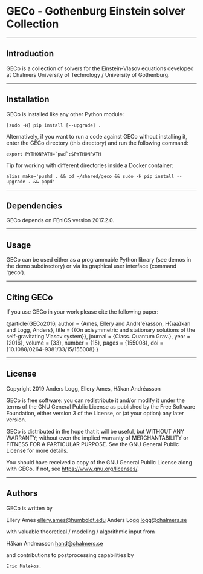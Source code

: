 GECo - Gothenburg Einstein solver Collection
============================================

------------
Introduction
------------

GECo is a collection of solvers for the Einstein-Vlasov equations
developed at Chalmers University of Technology / University of
Gothenburg.

------------
Installation
------------

GECo is installed like any other Python module:

    [sudo -H] pip install [--upgrade] .

Alternatively, if you want to run a code against GECo without
installing it, enter the GECo directory (this directory) and
run the following command:

    export PYTHONPATH=`pwd`:$PYTHONPATH

Tip for working with different directories inside a Docker container:

    alias make='pushd . && cd ~/shared/geco && sudo -H pip install --upgrade . && popd'

------------
Dependencies
------------

GECo depends on FEniCS version 2017.2.0.

-----
Usage
-----

GECo can be used either as a programmable Python library (see demos in
the demo subdirectory) or via its graphical user interface (command 'geco').


-----------
Citing GECo
-----------

If you use GECo in your work please cite the following paper: 

@article{GECo2016,
    author = {Ames, Ellery and Andr{\'e}asson, H{\aa}kan and Logg, Anders},
    title = {{On axisymmetric and stationary solutions of the self-gravitating  Vlasov system}},
    journal = {Class. Quantum Grav.},
    year = {2016},
    volume = {33},
    number = {15},
    pages = {155008},
    doi = {10.1088/0264-9381/33/15/155008}
}


-------
License
-------

Copyright 2019 Anders Logg, Ellery Ames, Håkan Andréasson

GECo is free software: you can redistribute it and/or modify it under the terms of the GNU General Public License as published by the Free Software Foundation, either version 3 of the License, or (at your option) any later version.

GECo is distributed in the hope that it will be useful, but WITHOUT ANY WARRANTY; without even the implied warranty of MERCHANTABILITY or FITNESS FOR A PARTICULAR PURPOSE. See the GNU General Public License for more details.

You should have received a copy of the GNU General Public License along with GECo. If not, see <https://www.gnu.org/licenses/>.

-------
Authors
-------

GECo is written by

   Ellery Ames <ellery.ames@humboldt.edu>
   Anders Logg <logg@chalmers.se>

with valuable theoretical / modeling / algorithmic input from

   Håkan Andreasson <hand@chalmers.se>

and contributions to postprocessing capabilities by 

    Eric Malekos. 

